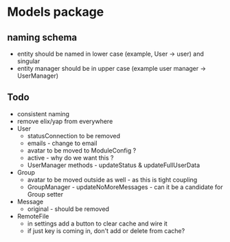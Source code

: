 # Models package

## naming schema 
   * entity should be named in lower case (example, User -> user) and singular
   * entity manager should be in upper case (example user manager -> UserManager)

## Todo
  * consistent naming
  * remove elix/yap from everywhere
  * User 
     * statusConnection to be removed
     * emails - change to email
     * avatar to be moved to ModuleConfig ? 
     * active - why do we want this ?
     * UserManager methods - updateStatus & updateFullUserData
  * Group
     * avatar to be moved outside as well - as this is tight coupling
     * GroupManager - updateNoMoreMessages - can it be a candidate for Group setter 
  * Message
     * original - should be removed
  * RemoteFile
     * in settings add a button to clear cache and wire it
     * if just key is coming in, don't add or delete from cache?
  

